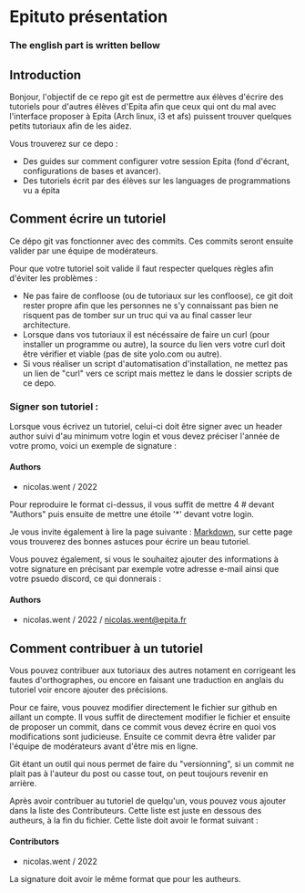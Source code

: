 # Epituto présentation

### The english part is written bellow

## Introduction

Bonjour, l'objectif de ce repo git est de permettre aux élèves d'écrire des tutoriels pour d'autres élèves d'Epita afin que ceux qui ont du mal avec l'interface proposer à Epita (Arch linux, i3 et afs) puissent trouver quelques petits tutoriaux afin de les aidez.

Vous trouverez sur ce depo :
* Des guides sur comment configurer votre session Epita (fond d'écrant, configurations de bases et avancer).
* Des tutoriels écrit par des élèves sur les languages de programmations vu a épita

## Comment écrire un tutoriel

Ce dépo git vas fonctionner avec des commits. Ces commits seront ensuite valider par une équipe de modérateurs.

Pour que votre tutoriel soit valide il faut respecter quelques règles afin d'éviter les problèmes :
* Ne pas faire de confloose (ou de tutoriaux sur les confloose), ce git doit rester propre afin que les personnes ne s'y connaissant pas bien ne risquent pas de tomber sur un truc qui va au final casser leur architecture.
* Lorsque dans vos tutoriaux il est nécéssaire de faire un curl (pour installer un programme ou autre), la source du lien vers votre curl doit être vérifier et viable (pas de site yolo.com ou autre).
* Si vous réaliser un script d'automatisation d'installation, ne mettez pas un lien de "curl" vers ce script mais mettez le dans le dossier scripts de ce depo.


### Signer son tutoriel :

Lorsque vous écrivez un tutoriel, celui-ci doit être signer avec un header author suivi d'au minimum votre login et vous devez préciser l'année de votre promo, voici un exemple de signature :

#### Authors
* nicolas.went / 2022

Pour reproduire le format ci-dessus, il vous suffit de mettre 4 \# devant "Authors" puis ensuite de mettre une étoile '\*' devant votre login.

Je vous invite également à lire la page suivante : [Markdown](https://guides.github.com/features/mastering-markdown/), sur cette page vous trouverez des bonnes astuces pour écrire un beau tutoriel.

Vous pouvez également, si vous le souhaitez ajouter des informations à votre signature en précisant par exemple votre adresse e-mail ainsi que votre psuedo discord, ce qui donnerais :

#### Authors
* nicolas.went / 2022 / nicolas.went@epita.fr 

## Comment contribuer à un tutoriel

Vous pouvez contribuer aux tutoriaux des autres notament en corrigeant les fautes d'orthographes, ou encore en faisant une traduction en anglais du tutoriel voir encore ajouter des précisions.

Pour ce faire, vous pouvez modifier directement le fichier sur github en aillant un compte. Il vous suffit de directement modifier le fichier et ensuite de proposer un commit, dans ce commit vous devez écrire en quoi vos modifications sont judicieuse. Ensuite ce commit devra être valider par l'équipe de modérateurs avant d'être mis en ligne.

Git étant un outil qui nous permet de faire du "versionning", si un commit ne plait pas à l'auteur du post ou casse tout, on peut toujours revenir en arrière.

Après avoir contribuer au tutoriel de quelqu'un, vous pouvez vous ajouter dans la liste des Contributeurs. Cette liste est juste en dessous des autheurs, à la fin du fichier. Cette liste doit avoir le format suivant :

#### Contributors
* nicolas.went / 2022

La signature doit avoir le même format que pour les autheurs.
